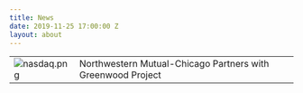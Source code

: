 ```yaml
---
title: News
date: 2019-11-25 17:00:00 Z
layout: about
---
```


|  | |
|--|--|
| ![nasdaq.png](/uploads/nasdaq.png)| Northwestern Mutual-Chicago Partners with Greenwood Project|